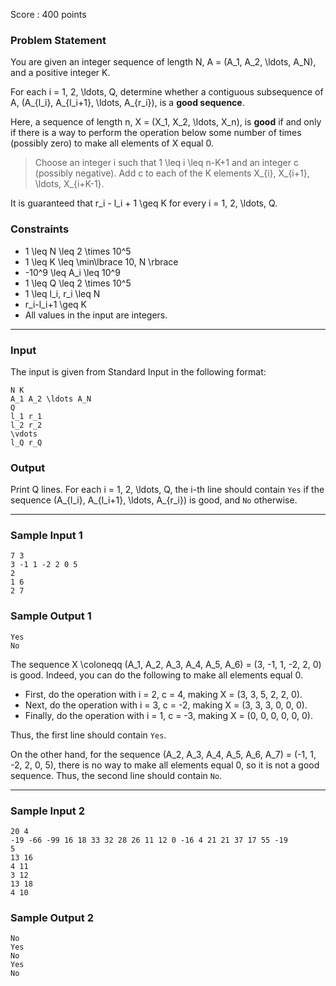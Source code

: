 Score : 400 points

### Problem Statement

You are given an integer sequence of length N, A = (A\_1, A\_2, \ldots, A\_N), and a positive integer K.

For each i = 1, 2, \ldots, Q, determine whether a contiguous subsequence of A, (A\_{l\_i}, A\_{l\_i+1}, \ldots, A\_{r\_i}), is a **good sequence**.

Here, a sequence of length n, X = (X\_1, X\_2, \ldots, X\_n), is **good** if and only if there is a way to perform the operation below some number of times (possibly zero) to make all elements of X equal 0.

> Choose an integer i such that 1 \leq i \leq n-K+1 and an integer c (possibly negative). Add c to each of the K elements X\_{i}, X\_{i+1}, \ldots, X\_{i+K-1}.

It is guaranteed that r\_i - l\_i + 1 \geq K for every i = 1, 2, \ldots, Q.

### Constraints

* 1 \leq N \leq 2 \times 10^5
* 1 \leq K \leq \min\lbrace 10, N \rbrace
* -10^9 \leq A\_i \leq 10^9
* 1 \leq Q \leq 2 \times 10^5
* 1 \leq l\_i, r\_i \leq N
* r\_i-l\_i+1 \geq K
* All values in the input are integers.

---

### Input

The input is given from Standard Input in the following format:

```
N K
A_1 A_2 \ldots A_N
Q
l_1 r_1
l_2 r_2
\vdots
l_Q r_Q
```

### Output

Print Q lines.
For each i = 1, 2, \ldots, Q, the i-th line should contain `Yes` if the sequence (A\_{l\_i}, A\_{l\_i+1}, \ldots, A\_{r\_i}) is good, and `No` otherwise.

---

### Sample Input 1

```
7 3
3 -1 1 -2 2 0 5
2
1 6
2 7
```

### Sample Output 1

```
Yes
No
```

The sequence X \coloneqq (A\_1, A\_2, A\_3, A\_4, A\_5, A\_6) = (3, -1, 1, -2, 2, 0) is good.
Indeed, you can do the following to make all elements equal 0.

* First, do the operation with i = 2, c = 4, making X = (3, 3, 5, 2, 2, 0).
* Next, do the operation with i = 3, c = -2, making X = (3, 3, 3, 0, 0, 0).
* Finally, do the operation with i = 1, c = -3, making X = (0, 0, 0, 0, 0, 0).

Thus, the first line should contain `Yes`.

On the other hand, for the sequence (A\_2, A\_3, A\_4, A\_5, A\_6, A\_7) = (-1, 1, -2, 2, 0, 5), there is no way to make all elements equal 0, so it is not a good sequence.
Thus, the second line should contain `No`.

---

### Sample Input 2

```
20 4
-19 -66 -99 16 18 33 32 28 26 11 12 0 -16 4 21 21 37 17 55 -19
5
13 16
4 11
3 12
13 18
4 10
```

### Sample Output 2

```
No
Yes
No
Yes
No
```